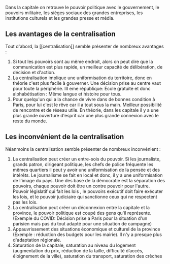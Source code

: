 Dans la capitale on retrouve le pouvoir politique avec le gouvernement, le pouvoirs militaire, les sièges sociaux des grandes entreprises, les institutions culturels et les grandes presse et média.
## Les avantages de la centralisation 

Tout d'abord, la [[centralisation]] semble présenter de nombreux avantages :
1. Si tout les pouvoirs sont au même endroit, alors on peut dire que la communication est plus rapide, un meilleur capacité de délibération, de décision et d'action.
2. La centralisation implique une uniformisation du territoire, donc en théorie c'est plus facile à gouverner. Une décision prise au centre vaut pour toute la périphérie. III eme république: Ecole gratuite et donc alphabétisation : Même langue et histoire pour tous.
3. Pour quelqu'un qui a la chance de vivre dans de bonnes condition à Paris, pour lui c'est le rêve car il a tout sous la main. Meilleur possibilité de rencontre et de réseau utile. En théorie, dans les capitale il y a une plus grande ouverture d'esprit car une plus grande connexion avec le reste du monde.

## Les inconvénient de la centralisation

Néanmoins la centralisation semble présenter de nombreux inconvénient :
1. La centralisation peut créer un entre-sois du pouvoir. Si les journaliste, grands patron, dirigeant politique, les chefs de police fréquente les mêmes quartiers il peut y avoir une uniformisation de la pensée et des intérêts. Le journalisme se fait en local et donc, il y a une uniformisation de l'image du pays. Une des base de la démocratie est la séparation des pouvoirs, chaque pouvoir doit être un contre pouvoir pour l'autre. Pouvoir législatif qui fait les lois , le pouvoirs exécutif doit faire exécuter les lois, et le pouvoir judiciaire qui sanctionne ceux qui ne respectent pas les lois.
2. La centralisation peut créer un déconnexion entre la capitale et la province, le pouvoir politique est coupé des gens qu'il représente. (Exemple du COVID: Décision prise a Paris pour la situation d'un parisien mais pas du tout adapté pour une situation de campagne) 
3. Appauvrissement des situations économique et culturel de la province (Exemple : réduction des budgets pour les mairie). Il n'y a presque plus d'adaptation régionale.
4. Saturation de la capitale, saturation au niveau du logement (augmentation du prix, réduction de la taille, difficulté d’accès, éloignement de la ville), saturation du transport, saturation des crèches 
